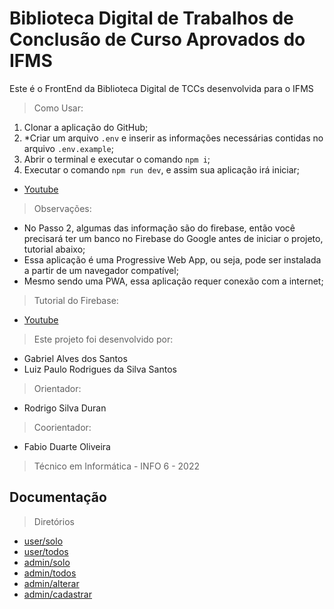 # Biblioteca Digital de Trabalhos de Conclusão de Curso Aprovados do IFMS

Este é o FrontEnd da Biblioteca Digital de TCCs desenvolvida para o IFMS

> Como Usar:

1. Clonar a aplicação do GitHub;
2. *Criar um arquivo ```.env``` e inserir as informações necessárias contidas no arquivo ```.env.example```;
3. Abrir o terminal e executar o comando ```npm i```;
4. Executar o comando ```npm run dev```, e assim sua aplicação irá iniciar;

- [Youtube](https://youtu.be/JSdDd5S2SlY)

> Observações:

- No Passo 2, algumas das informação são do firebase, então você precisará ter um banco no Firebase do Google antes de iniciar o projeto, tutorial abaixo;
- Essa aplicação é uma Progressive Web App, ou seja, pode ser instalada a partir de um navegador compatível;
- Mesmo sendo uma PWA, essa aplicação requer conexão com a internet;

> Tutorial do Firebase:

- [Youtube]()

> Este projeto foi desenvolvido por:

- Gabriel Alves dos Santos
- Luiz Paulo Rodrigues da Silva Santos

> Orientador:

- Rodrigo Silva Duran

> Coorientador:

- Fabio Duarte Oliveira

> Técnico em Informática - INFO 6 - 2022

## Documentação

> Diretórios

- [user/solo](pages/posts/user/solo/readme.md)
- [user/todos](pages/posts/user/todos/readme.md)
- [admin/solo](pages/posts/admin/solo/readme.md)
- [admin/todos](pages/posts/admin/todos/readme.md)
- [admin/alterar](pages/posts/admin/alterar/readme.md)
- [admin/cadastrar](pages/posts/admin/cadastrar/readme.md)
